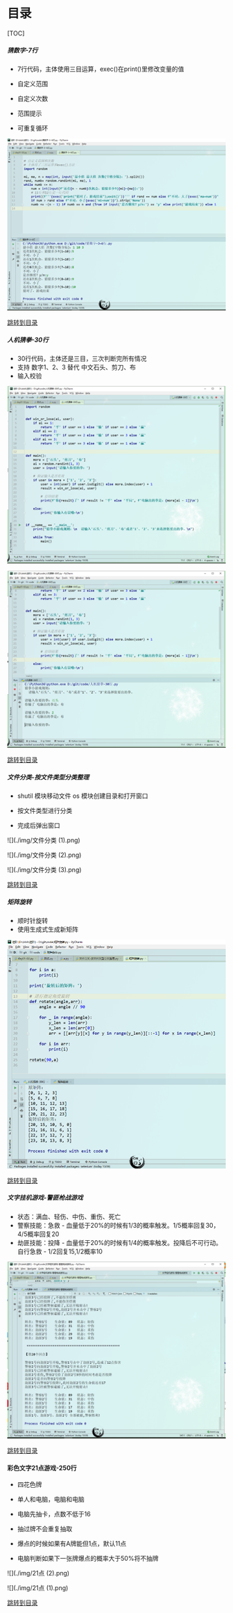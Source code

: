 # 目录

[TOC]





##### 猜数字-7行

- 7行代码，主体使用三目运算，exec()在print()里修改变量的值

- 自定义范围
- 自定义次数
- 范围提示
- 可重复循环

![猜数字](./img/猜数字.png)





<a href="#user-content-目录 ">跳转到目录</a>



##### 人机猜拳-30行

- 30行代码，主体还是三目，三次判断完所有情况
- 支持 数字1、2、3 替代 中文石头、剪刀、布
- 输入校验

![](./img/猜拳1.png)



![](./img/猜拳2.png)





<a href="#user-content-目录 ">跳转到目录</a>



##### 文件分类-按文件类型分类整理

- shutil 模块移动文件 os 模块创建目录和打开窗口

- 按文件类型进行分类
- 完成后弹出窗口

![](./img/文件分类 (1).png)



![](./img/文件分类 (2).png)



![](./img/文件分类 (3).png)



<a href="#user-content-目录 ">跳转到目录</a>



##### 矩阵旋转

- 顺时针旋转
- 使用生成式生成新矩阵

![](./img/矩阵旋转.png)



<a href="#user-content-目录 ">跳转到目录</a>



##### 文字挂机游戏-警匪枪战游戏

- 状态：满血、轻伤、中伤、重伤、死亡
- 警察技能：急救 - 血量低于20%的时候有1/3的概率触发。1/5概率回复30，4/5概率回复20
- 劫匪技能：投降 - 血量低于20%的时候有1/4的概率触发。投降后不可行动。自行急救 - 1/2回复15,1/2概率10

![](./img/警匪.png)



<a href="#user-content-目录 ">跳转到目录</a>



#### 彩色文字21点游戏-250行

- 四花色牌

- 单人和电脑，电脑和电脑
- 电脑先抽卡，点数不低于16
- 抽过牌不会重复抽取
- 爆点的时候如果有A牌能但1点，默认11点
- 电脑判断如果下一张牌爆点的概率大于50%将不抽牌

![](./img/21点 (2).png)





![](./img/21点 (1).png)

<a href="#user-content-目录 ">跳转到目录</a>